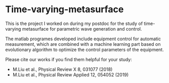 # Time-varying-metasurface
This is the project I worked on during my postdoc for the study of time-varying metasurface for parametric wave generation and control.

The matlab programes developed include equipment control for automatic measurement, which are combined with a machine learning part based on evolutionary algorithm to optimize the control parameters of the equipment.

Please cite our works if you find them helpful for your study:

* M.Liu et al., Physical Review X 8, 031077 (2018)
* M.Liu et al., Physical Review Applied 12, 054052 (2019)
